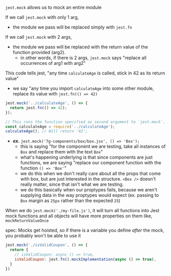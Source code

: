 
`jest.mock` allows us to mock an entire module

If we call `jest.mock` with only 1 arg,
- the module we pass will be replaced simply with `jest.fn`

If we call `jest.mock` with 2 args,
- the module we pass will be replaced with the return value of the function provided (arg2).
    - in other words, if there is 2 args, `jest.mock` says "replace all occurrences of arg1 with arg2"

This code tells jest, "any time `calculateAge` is called, stick in 42 as its return value"
- we say "any time you import `calculateAge` into some other module, replace its value with `jest.fn(() => 42)`
```js
jest.mock('../calculateAge', () => {
  return jest.fn(() => 42);
});

// This runs the function specified as second argument to `jest.mock`.
const calculateAge = require('../calculateAge');
calculateAge(); // Will return '42';
```

- ***ex.*** `jest.mock('7g-components/box/box.jsx', () => 'Box');`
    - this is saying "for the component we are testing, take all instances of `Box` and replace them with the text `Box`"
    - what's happening underlying is that since components are just functions, we are saying "replace our component function with the function `() => 'Box'`"
    - we do this when we don't really care about all the props that come with box, but are just interested in the structure. `<Box />` doesn't really matter, since that isn't what we are testing.
    - we do this basically when our proptypes fails, because we aren't supplying data in the way proptypes would expect (ex. passing to `Box` margin as `25px` rather than the expected `25`)

When we do `jest.mock('./my-file.js')`, it will turn all functions into Jest mock functions and all objects will have more properties on them like, `mockReturnValueOnce`

spec: Mocks get hoisted, so if there is a variable you define *after* the mock, you probably won't be able to use it

```js
jest.mock('./isValidCoupon', () => {
  return {
    // isValidCoupon: async () => true,
    isValidCoupon: jest.fn().mockImplementation(async () => true),
  }
})
```
